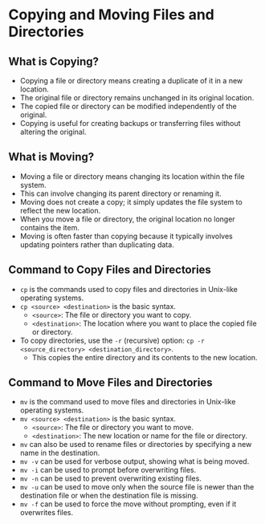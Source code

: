 # Copying and Moving Files and Directories

## What is Copying?

- Copying a file or directory means creating a duplicate of it in a new location.
- The original file or directory remains unchanged in its original location.
- The copied file or directory can be modified independently of the original.
- Copying is useful for creating backups or transferring files without altering the original.

## What is Moving?

- Moving a file or directory means changing its location within the file system.
- This can involve changing its parent directory or renaming it.
- Moving does not create a copy; it simply updates the file system to reflect the new location.
- When you move a file or directory, the original location no longer contains the item.
- Moving is often faster than copying because it typically involves updating pointers rather than duplicating data.

## Command to Copy Files and Directories

- `cp` is the commands used to copy files and directories in Unix-like operating systems.
- `cp <source> <destination>` is the basic syntax.
  - `<source>`: The file or directory you want to copy.
  - `<destination>`: The location where you want to place the copied file or directory.
- To copy directories, use the `-r` (recursive) option: `cp -r <source_directory> <destination_directory>`.
  - This copies the entire directory and its contents to the new location.

## Command to Move Files and Directories

- `mv` is the command used to move files and directories in Unix-like operating systems.
- `mv <source> <destination>` is the basic syntax.
  - `<source>`: The file or directory you want to move.
  - `<destination>`: The new location or name for the file or directory.
- `mv` can also be used to rename files or directories by specifying a new name in the destination.
- `mv -v` can be used for verbose output, showing what is being moved.
- `mv -i` can be used to prompt before overwriting files.
- `mv -n` can be used to prevent overwriting existing files.
- `mv -u` can be used to move only when the source file is newer than the destination file or when the destination file is missing.
- `mv -f` can be used to force the move without prompting, even if it overwrites files.
